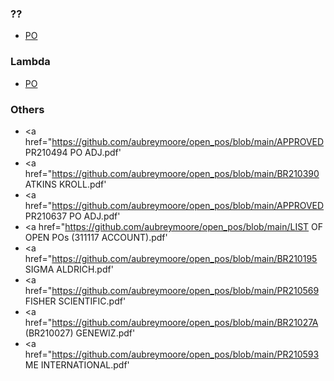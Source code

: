 ### ??
* <a href="https://github.com/aubreymoore/open_pos/blob/main/APPROVED%20BR210358%20PO%20ADJ.pdf">PO</a>  

### Lambda 
* <a href='https://github.com/aubreymoore/open_pos/blob/main/BR210338 LAMBDA LABS INC..pdf'>PO</a>
  
### Others
* <a href="https://github.com/aubreymoore/open_pos/blob/main/APPROVED PR210494 PO ADJ.pdf'     
* <a href="https://github.com/aubreymoore/open_pos/blob/main/BR210390 ATKINS KROLL.pdf'
* <a href="https://github.com/aubreymoore/open_pos/blob/main/APPROVED PR210637 PO ADJ.pdf'     
* <a href="https://github.com/aubreymoore/open_pos/blob/main/LIST OF OPEN POs (311117 ACCOUNT).pdf'
* <a href="https://github.com/aubreymoore/open_pos/blob/main/BR210195 SIGMA ALDRICH.pdf'       
* <a href="https://github.com/aubreymoore/open_pos/blob/main/PR210569 FISHER SCIENTIFIC.pdf'
* <a href="https://github.com/aubreymoore/open_pos/blob/main/BR21027A (BR210027) GENEWIZ.pdf'  
* <a href="https://github.com/aubreymoore/open_pos/blob/main/PR210593 ME INTERNATIONAL.pdf'
